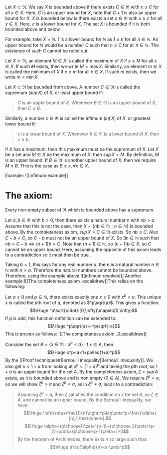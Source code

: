 
Let $X\subset \Re$. We say $X$ is bounded above if there exists $C\in\Re$ with $x\leq C$ for all $x\in X$. Here, $C$ is an upper bound for $X$, note that $C+1$ is also an upper bound for $X$. $X$ is bounded below is there exists a set $c\in\Re$ with $x\geq c$ for all $x\in X$. Here, $c$ is a lower bound for $X$. The set $X$ is bounded if it is both bounded above and below.

For example, take $X=\mathbb{N}$. $1$ is a lower bound for $\mathbb{N}$ as $1\leq n$ for all $n\in\mathbb{N}$. An upper bound for $\mathbb{N}$ would be a number $C$ such that $n\leq C$ for all $n\in \mathbb{N}$. The existence of such $C$ cannot be ruled out.

Let $X\subset\Re$, an element $M\in X$ is called the maximum of $X$ if $x\leq M$ for all $x\in X$. If such $M$ exists, then we write $M=\text{max}\,X$. Similarly, an element $m\in X$ is called the minimum of $X$ if $x\geq m$ for all $x\in X$. If such $m$ exists, then we write $m=\text{min}\,X$.

Let $X\subset\Re$ be bounded from above. A number $C\in\Re$ is called the supremum ($sup\,X$) of $X$, or least upper bound if:
> $C$ is an upper bound of $X$.
> Whenever $B\in\Re$ is an upper bound of $X$, then $C\leq B$.

Similarly, a number $c\in\Re$ is called the infimum ($inf\,X$) of $X$, or greatest lower bound if:
> $c$ is a lower bound of $X$.
> Whenever $b\in\Re$ is a lower bound of $X$, then $c\geq b$.

If $X$ has a maximum, then this maximum must be the supremum of $X$. Let $X$ be a set and $M\in X$ be the maximum of $X$, then $sup\,X=M$. By definition, $M$ is an upper bound. If $B\in\Re$ is another upper bound of $X$, then we require $M\leq B$. This is the case as $B\geq x,\,\forall x\in X$.

Example:
![[infimum example]]

# The axiom:

Every non-empty subset of $\Re$ which is bounded above has a supremum. 

Let $a,b\in\Re$ with $b>0$, then there exists a natural number $n$ with $nb>a$. Assume that this is not the case, then $X=\{nb\in\Re:n\in\mathbb{N}\}$ is bounded above. By the completeness axiom, $sup\,X=C\in\Re$ exists. So $nb\leq C$. Also $C-b<C$, so $C-b$ must not be an upper bound of $X$. So $\exists n\in\mathbb{N}$ such that $nb>C-b\iff(n+1)b>C$. Note that $(n+1)\in\mathbb{N}$, so $(n+1)b\in X$, so $C$ cannot be an upper bound. Here, assuming the opposite of this axiom leads to a contradiction so it must then be true.

Taking $b=1$, this says for any real number $a$, there is a natural number $n\in\mathbb{N}$ with $n>a$. Therefore the natural numbers cannot be bounded above. Therefore, using the example above:![[infimum resolved]]
Another example:![[The completeness axiom .excalidraw]]This relies on the following:

Let $a\geq 0$ and $p\in\mathbb{N}$, there exists exactly one $x\geq 0$ with $x^p=a$. This unique $x$ is called the $p$th root of $a$, denoted as $^p\sqrt{a}$. This gives a function:$$\Huge ^p\sqrt{\cdot}:[0,\infty)\mapsto[0,\infty)$$
If $p$ is odd, this function definition can be extended to:
$$\Huge ^p\sqrt{a}=-^p\sqrt{-a}$$
This is proven as follows:
![[The completeness axiom _0.excalidraw]]

Consider the set $A=\{x\in\Re:x^p<a\}$. If $x\in A$, then:
$$\Huge x^p<a<1+pa\leq(1+a)^p$$
By the [[Proof techniques#Bernoulli inequality|Bernoulli inequality]]. We also get $x<1+a$ from looking at $x^p<(1+a)^p$ and taking the $p$th root, so $1+a$ is an upper bound for the set $A$. By the completeness axiom, $\zeta=sup\,A$ exists, as it is bounded above and is non empty ($0\in A$). We require $\zeta^p=a$, so we will show $\zeta^p>a$ and $\zeta^p<a$, as in $\zeta^p\neq a$, leads to a contradiction:
> Assuming $\zeta^p<a$, then $\zeta$ satisfies the condition on $x$ for set $A$, so $\zeta\in A$, and cannot be an upper bound.
> By the Bernoulli inequality, we have:$$\Huge \left(\zeta+\frac{1}{n}\right)^p\leq\zeta^p+\frac{\alpha}{n},\,\text{where}:$$$$\Huge \alpha={p\choose1}\zeta^{p-1}+{p\choose 2}\zeta^{p-2}+\dots+{p\choose p-1}\zeta+1>0$$
> By the theorem of Archimedes, there exits $n$ so large such that:$$\Huge \frac{\alpha}{n}<a-\zeta^p$$

